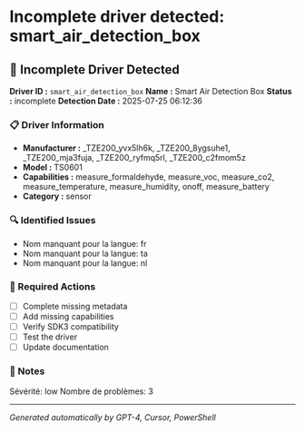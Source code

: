# Incomplete driver detected: smart_air_detection_box

## 🚨 Incomplete Driver Detected

**Driver ID :** `smart_air_detection_box`
**Name :** Smart Air Detection Box
**Status :** incomplete
**Detection Date :** 2025-07-25 06:12:36

### 📋 Driver Information
- **Manufacturer :** _TZE200_yvx5lh6k, _TZE200_8ygsuhe1, _TZE200_mja3fuja, _TZE200_ryfmq5rl, _TZE200_c2fmom5z
- **Model :** TS0601
- **Capabilities :** measure_formaldehyde, measure_voc, measure_co2, measure_temperature, measure_humidity, onoff, measure_battery
- **Category :** sensor

### 🔍 Identified Issues
- Nom manquant pour la langue: fr
- Nom manquant pour la langue: ta
- Nom manquant pour la langue: nl

### 🎯 Required Actions
- [ ] Complete missing metadata
- [ ] Add missing capabilities
- [ ] Verify SDK3 compatibility
- [ ] Test the driver
- [ ] Update documentation

### 📝 Notes
Sévérité: low
Nombre de problèmes: 3

---
*Generated automatically by GPT-4, Cursor, PowerShell*

